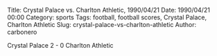 Title: Crystal Palace vs. Charlton Athletic, 1990/04/21
Date: 1990/04/21 00:00
Category: sports
Tags: football, football scores, Crystal Palace, Charlton Athletic
Slug: crystal-palace-vs-charlton-athletic
Author: carbonero


Crystal Palace 2 - 0 Charlton Athletic
